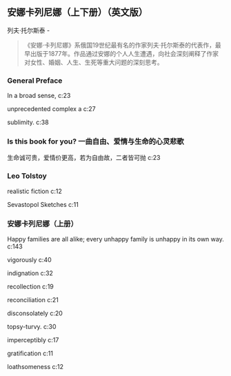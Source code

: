 ## 安娜卡列尼娜（上下册）（英文版）

列夫·托尔斯泰  -  

> 《安娜·卡列尼娜》系俄国19世纪最有名的作家列夫·托尔斯泰的代表作，最早出版于1877年。作品通过安娜的个人人生遭遇，向社会深刻阐释了作家对女性、婚姻、人生、生死等重大问题的深刻思考。


### General Preface

In a broad sense,  c:23

unprecedented complex a c:27

 sublimity. c:38

### Is this book for you? 一曲自由、爱情与生命的心灵悲歌

生命诚可贵，爱情价更高，若为自由故，二者皆可抛 c:23

### Leo Tolstoy

realistic fiction c:12

Sevastopol Sketches c:11

### 安娜卡列尼娜（上册）

Happy families are all alike; every unhappy family is unhappy in its own way. c:143

 vigorously  c:40

indignation c:32

recollection c:19

reconciliation c:21

disconsolately c:20

topsy-turvy. c:30

imperceptibly c:17

gratification c:11

loathsomeness c:12